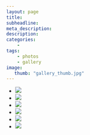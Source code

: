 ```yaml
---
layout: page
title:
subheadline: 
meta_description:
description:
categories:
    - 
tags:
    - photos
    - gallery
image:
   thumb: "gallery_thumb.jpg"
---
```


<ul class="clearing-thumbs small-block-grid-3" data-clearing>
  <li><a href="{{ site.url }}/images/_1.jpg"><img  data-caption="" class="th" src="{{ site.url }}/images/thumb.jpg"></a></li>
  <li><a href="{{ site.url }}/images/_2.jpg"><img  data-caption="" class="th" src="{{ site.url }}/images/thumb.jpg"></a></li>
  <li><a href="{{ site.url }}/images/_3.jpg"><img  data-caption="" class="th" src="{{ site.url }}/images/thumb.jpg"></a></li>
  <li><a href="{{ site.url }}/images/_4.jpg"><img  data-caption="" class="th" src="{{ site.url }}/images/thumb.jpg"></a></li>
  <li><a href="{{ site.url }}/images/_5.jpg"><img  data-caption="" class="th" src="{{ site.url }}/images/thumb.jpg"></a></li>
  <li><a href="{{ site.url }}/images/_6.jpg"><img  data-caption="" class="th" src="{{ site.url }}/images/thumb.jpg"></a></li>
</ul>





 [1]: #
 [2]: #
 [3]: #
 [4]: #
 [5]: #
 [6]: #
 [7]: #
 [8]: #
 [9]: #
 [10]: #